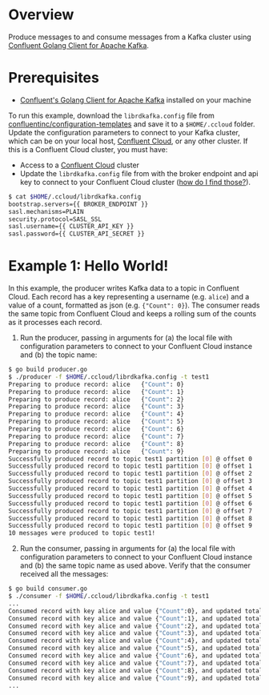# Overview

Produce messages to and consume messages from a Kafka cluster using [Confluent Golang Client for Apache Kafka](https://github.com/confluentinc/confluent-kafka-go).

# Prerequisites

* [Confluent's Golang Client for Apache Kafka](https://github.com/confluentinc/confluent-kafka-go#getting-started) installed on your machine

To run this example, download the `librdkafka.config` file from [confluentinc/configuration-templates](https://github.com/confluentinc/configuration-templates/tree/master/clients/cloud) and save it to a `$HOME/.ccloud` folder. 
Update the configuration parameters to connect to your Kafka cluster, which can be on your local host, [Confluent Cloud](https://www.confluent.io/confluent-cloud/?utm_source=github&utm_medium=demo&utm_campaign=ch.examples_type.community_content.clients-ccloud), or any other cluster. If this is a Confluent Cloud cluster, you must have:

* Access to a [Confluent Cloud](https://www.confluent.io/confluent-cloud/?utm_source=github&utm_medium=demo&utm_campaign=ch.examples_type.community_content.clients-ccloud) cluster
* Update the `librdkafka.config` file from  with the broker endpoint and api key to connect to your Confluent Cloud cluster ([how do I find those?](https://docs.confluent.io/current/cloud/using/config-client.html#librdkafka-based-c-clients?utm_source=github&utm_medium=demo&utm_campaign=ch.examples_type.community_content.clients-ccloud)).



```bash
$ cat $HOME/.ccloud/librdkafka.config
bootstrap.servers={{ BROKER_ENDPOINT }}
sasl.mechanisms=PLAIN
security.protocol=SASL_SSL
sasl.username={{ CLUSTER_API_KEY }}
sasl.password={{ CLUSTER_API_SECRET }}
```

# Example 1: Hello World!

In this example, the producer writes Kafka data to a topic in Confluent Cloud. 
Each record has a key representing a username (e.g. `alice`) and a value of a count, formatted as json (e.g. `{"Count": 0}`).
The consumer reads the same topic from Confluent Cloud and keeps a rolling sum of the counts as it processes each record.

1. Run the producer, passing in arguments for (a) the local file with configuration parameters to connect to your Confluent Cloud instance and (b) the topic name:

```bash
$ go build producer.go
$ ./producer -f $HOME/.ccloud/librdkafka.config -t test1
Preparing to produce record: alice 	 {"Count": 0}
Preparing to produce record: alice 	 {"Count": 1}
Preparing to produce record: alice 	 {"Count": 2}
Preparing to produce record: alice 	 {"Count": 3}
Preparing to produce record: alice 	 {"Count": 4}
Preparing to produce record: alice 	 {"Count": 5}
Preparing to produce record: alice 	 {"Count": 6}
Preparing to produce record: alice 	 {"Count": 7}
Preparing to produce record: alice 	 {"Count": 8}
Preparing to produce record: alice 	 {"Count": 9}
Successfully produced record to topic test1 partition [0] @ offset 0
Successfully produced record to topic test1 partition [0] @ offset 1
Successfully produced record to topic test1 partition [0] @ offset 2
Successfully produced record to topic test1 partition [0] @ offset 3
Successfully produced record to topic test1 partition [0] @ offset 4
Successfully produced record to topic test1 partition [0] @ offset 5
Successfully produced record to topic test1 partition [0] @ offset 6
Successfully produced record to topic test1 partition [0] @ offset 7
Successfully produced record to topic test1 partition [0] @ offset 8
Successfully produced record to topic test1 partition [0] @ offset 9
10 messages were produced to topic test1!
```

2. Run the consumer, passing in arguments for (a) the local file with configuration parameters to connect to your Confluent Cloud instance and (b) the same topic name as used above. Verify that the consumer received all the messages:

```bash
$ go build consumer.go
$ ./consumer -f $HOME/.ccloud/librdkafka.config -t test1
...
Consumed record with key alice and value {"Count":0}, and updated total count to 0
Consumed record with key alice and value {"Count":1}, and updated total count to 1
Consumed record with key alice and value {"Count":2}, and updated total count to 3
Consumed record with key alice and value {"Count":3}, and updated total count to 6
Consumed record with key alice and value {"Count":4}, and updated total count to 10
Consumed record with key alice and value {"Count":5}, and updated total count to 15
Consumed record with key alice and value {"Count":6}, and updated total count to 21
Consumed record with key alice and value {"Count":7}, and updated total count to 28
Consumed record with key alice and value {"Count":8}, and updated total count to 36
Consumed record with key alice and value {"Count":9}, and updated total count to 45
...
```
